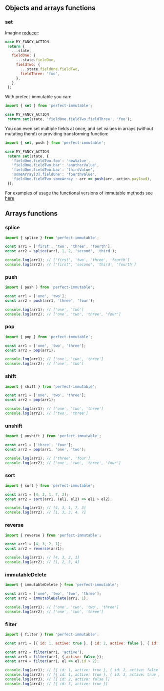 ## Objects and arrays functions
### set
Imagine [reducer](https://redux.js.org/docs/basics/Reducers.html):
```javascript
case MY_FANCY_ACTION
 return {
   ...state,
   fieldOne: {
     ...state.fieldOne,
     fieldTwo: {
       ...state.fieldOne.fieldTwo,
       fieldThree: 'foo',
     },
   },
 };
```

With prefect-immutable you can:
```javascript
import { set } from 'perfect-immutable';

case MY_FANCY_ACTION
 return set(state, 'fieldOne.fieldTwo.fieldThree', 'foo');
```

You can even set multiple fields at once, and set values in arrays (without mutating them!) or providing transforming function:
```javascript
import { set, push } from 'perfect-immutable';

case MY_FANCY_ACTION
 return set(state, {
   'fieldOne.fieldTwo.foo': 'newValue',
   'fieldOne.fieldTwo.bar': 'anotherValue',
   'fieldOne.fieldTwo.baz': 'thirdValue',
   'someArray[3].fieldOne': 'fourthValue',
   'fieldOne.fieldTwo.someArray': arr => push(arr, action.payload),
 });
```

For examples of usage the functional versions of immutable methods see [here](EXAMPLESFP.md)

## Arrays functions

### splice
```javascript
import { splice } from 'perfect-immutable';

const arr1 = ['first', 'two', 'three', 'fourth'];
const arr2 = splice(arr1, 1, 2, 'second', 'third');

console.log(arr1); // ['first', 'two', 'three', 'fourth']
console.log(arr2); // ['first', 'second', 'third', 'fourth']
```

### push
```javascript
import { push } from 'perfect-immutable';

const arr1 = ['one', 'two'];
const arr2 = push(arr1, 'three', 'four');

console.log(arr1); // ['one', 'two']
console.log(arr2); // ['one', 'two', 'three', 'four']
```

### pop
```javascript
import { pop } from 'perfect-immutable';

const arr1 = ['one', 'two', 'three'];
const arr2 = pop(arr1);

console.log(arr1); // ['one', 'two', 'three']
console.log(arr2); // ['one', 'two']
```

### shift
```javascript
import { shift } from 'perfect-immutable';

const arr1 = ['one', 'two', 'three'];
const arr2 = pop(arr1);

console.log(arr1); // ['one', 'two', 'three']
console.log(arr2); // ['two', 'three']
```

### unshift
```javascript
import { unshift } from 'perfect-immutable';

const arr1 = ['three', 'four'];
const arr2 = pop(arr1, 'one', 'two');

console.log(arr1); // ['three', 'four']
console.log(arr2); // ['one', 'two', 'three', 'four']
```

### sort
```javascript
import { sort } from 'perfect-immutable';

const arr1 = [4, 3, 1, 7, 3];
const arr2 = sort(arr1, (el1, el2) => el1 > el2);

console.log(arr1); // [4, 3, 1, 7, 3]
console.log(arr2); // [1, 3, 3, 4, 7]
```

### reverse
```javascript
import { reverse } from 'perfect-immutable';

const arr1 = [4, 3, 2, 1];
const arr2 = reverse(arr1);

console.log(arr1); // [4, 3, 2, 1]
console.log(arr2); // [1, 2, 3, 4]
```

### immutableDelete
```javascript
import { immutableDelete } from 'perfect-immutable';

const arr1 = ['one', 'two', 'two', 'three'];
const arr2 = immutableDelete(arr1, 1);

console.log(arr1); // ['one', 'two', 'two', 'three']
console.log(arr2); // ['one', 'two', 'three']
```

### filter
```javascript
import { filter } from 'perfect-immutable';

const arr1 = [{ id: 1, active: true }, { id: 2, active: false }, { id: 3, active: true }];

const arr2 = filter(arr1, 'active');
const arr3 = filter(arr1, { active: false });
const arr4 = filter(arr1, el => el.id > 2);

console.log(arr1); // [{ id: 1, active: true }, { id: 2, active: false }, { id: 3, active: true }]
console.log(arr2); // [{ id: 1, active: true }, { id: 3, active: true }]
console.log(arr3); // [{ id: 2, active: false }]
console.log(arr4); // [{ id: 3, active: true }]
```


